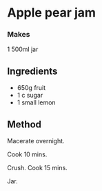 # Apple pear jam

### Makes

1 500ml jar

## Ingredients

* 650g fruit
* 1 c sugar
* 1 small lemon

## Method

Macerate overnight.

Cook 10 mins.

Crush. Cook 15 mins.

Jar.
